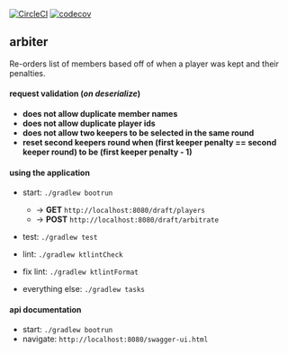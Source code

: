 [![CircleCI](https://circleci.com/gh/brandonstokes/arbiter/tree/master.svg?style=shield)](https://circleci.com/gh/brandonstokes/arbiter/tree/master)
[![codecov](https://codecov.io/gh/brandonstokes/arbiter/branch/master/graph/badge.svg)](https://codecov.io/gh/brandonstokes/arbiter)

## arbiter

Re-orders list of members based off of when a player was kept and their penalties.

#### request validation (*on deserialize*)
+ __does not allow duplicate member names__
+ __does not allow duplicate player ids__
+ __does not allow two keepers to be selected in the same round__
+ __reset second keepers round when (first keeper penalty == second keeper round) to be (first keeper penalty - 1)__


#### using the application
  + start: `./gradlew bootrun`
    - -> __GET__ `http://localhost:8080/draft/players`
    - -> __POST__ `http://localhost:8080/draft/arbitrate`

  + test: `./gradlew test`

  + lint: `./gradlew ktlintCheck`

  + fix lint: `./gradlew ktlintFormat`

  + everything else: `./gradlew tasks`


#### api documentation
  + start:
    `./gradlew bootrun`
  + navigate:
    `http://localhost:8080/swagger-ui.html`
